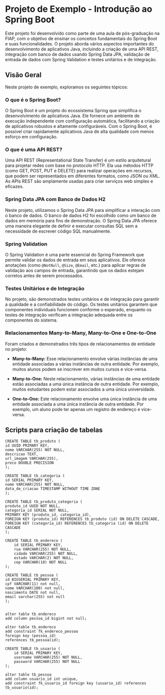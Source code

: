 # Projeto de Exemplo - Introdução ao Spring Boot

Este projeto foi desenvolvido como parte de uma aula de pós-graduação na FIAP, com o objetivo de ensinar os conceitos fundamentais do Spring Boot e suas funcionalidades. O projeto aborda vários aspectos importantes do desenvolvimento de aplicativos Java, incluindo a criação de uma API REST, integração com banco de dados usando Spring Data JPA, validação de entrada de dados com Spring Validation e testes unitários e de integração.

## Visão Geral

Neste projeto de exemplo, exploramos os seguintes tópicos:

### O que é o Spring Boot?

O Spring Boot é um projeto do ecossistema Spring que simplifica o desenvolvimento de aplicativos Java. Ele fornece um ambiente de execução independente com configuração automática, facilitando a criação de aplicativos robustos e altamente configuráveis. Com o Spring Boot, é possível criar rapidamente aplicativos Java de alta qualidade com menos esforço em configuração.

### O que é uma API REST?

Uma API REST (Representational State Transfer) é um estilo arquitetural para projetar redes com base no protocolo HTTP. Ela usa métodos HTTP (como GET, POST, PUT e DELETE) para realizar operações em recursos, que podem ser representados em diferentes formatos, como JSON ou XML. As APIs REST são amplamente usadas para criar serviços web simples e eficazes.

### Spring Data JPA com Banco de Dados H2

Neste projeto, utilizamos o Spring Data JPA para simplificar a interação com o banco de dados. O banco de dados H2 foi escolhido como um banco de dados em memória para fins de demonstração. O Spring Data JPA oferece uma maneira elegante de definir e executar consultas SQL sem a necessidade de escrever código SQL manualmente.

### Spring Validation

O Spring Validation é uma parte essencial do Spring Framework que permite validar os dados de entrada em seus aplicativos. Ele oferece anotações (como `@NotNull`, `@Size`, `@Email`, etc.) para aplicar regras de validação aos campos de entrada, garantindo que os dados estejam corretos antes de serem processados.

### Testes Unitários e de Integração

No projeto, são demonstrados testes unitários e de integração para garantir a qualidade e a confiabilidade do código. Os testes unitários garantem que componentes individuais funcionem conforme o esperado, enquanto os testes de integração verificam a integração adequada entre os componentes do sistema.

### Relacionamentos Many-to-Many, Many-to-One e One-to-One

Foram criados e demonstrados três tipos de relacionamentos de entidade no projeto:

- **Many-to-Many:** Esse relacionamento envolve várias instâncias de uma entidade associadas a várias instâncias de outra entidade. Por exemplo, muitos alunos podem se inscrever em muitos cursos e vice-versa.

- **Many-to-One:** Neste relacionamento, várias instâncias de uma entidade estão associadas a uma única instância de outra entidade. Por exemplo, muitos estudantes podem estar associados a uma única universidade.

- **One-to-One:** Este relacionamento envolve uma única instância de uma entidade associada a uma única instância de outra entidade. Por exemplo, um aluno pode ter apenas um registro de endereço e vice-versa.

## Scripts para criação de tabelas 

```
CREATE TABLE tb_produto (
id UUID PRIMARY KEY,
nome VARCHAR(255) NOT NULL,
descricao TEXT,
url_imagem VARCHAR(255),
preco DOUBLE PRECISION
);

CREATE TABLE tb_categoria (
id SERIAL PRIMARY KEY,
nome VARCHAR(255) NOT NULL,
data_de_criacao TIMESTAMP WITHOUT TIME ZONE
);

CREATE TABLE tb_produto_categoria (
produto_id UUID NOT NULL,
categoria_id SERIAL NOT NULL,
PRIMARY KEY (produto_id, categoria_id),
FOREIGN KEY (produto_id) REFERENCES tb_produto (id) ON DELETE CASCADE,
FOREIGN KEY (categoria_id) REFERENCES tb_categoria (id) ON DELETE CASCADE
);

CREATE TABLE tb_endereco (
    id SERIAL PRIMARY KEY,
    rua VARCHAR(255) NOT NULL,
    cidade VARCHAR(255) NOT NULL,
    estado VARCHAR(2) NOT NULL,
    cep VARCHAR(10) NOT NULL
);

CREATE TABLE tb_pessoa (
id BIGSERIAL PRIMARY KEY,
cpf VARCHAR(11) not null,
nome VARCHAR(100) not null,
nascimento DATE not null,
email varchar(255) not null
);


alter table tb_endereco 
add column pessoa_id bigint not null;

alter table tb_endereco 
add constraint fk_endereco_pessoa
foreign key (pessoa_id)
references tb_pessoa(id);

CREATE TABLE tb_usuario (
    id SERIAL PRIMARY KEY,
    username VARCHAR(255) NOT NULL,
   	password VARCHAR(255) NOT NULL
);

alter table tb_pessoa 
add column usuario_id int unique,
add constraint fk_usuario_id foreign key (usuario_id) references tb_usuario(id);


```
